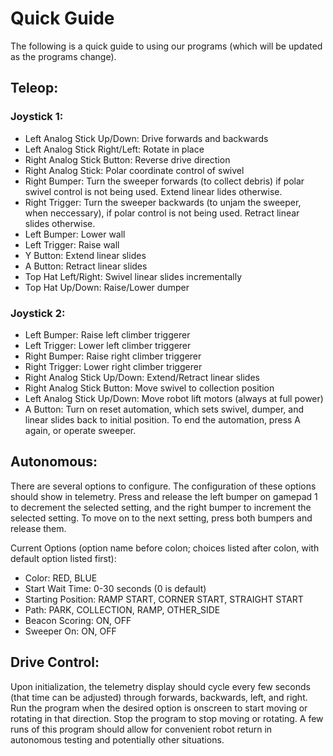 # Quick Guide

The following is a quick guide to using our programs (which will be updated as the programs change).

## Teleop:

### Joystick 1:

- Left Analog Stick Up/Down: Drive forwards and backwards
- Left Analog Stick Right/Left: Rotate in place
- Right Analog Stick Button: Reverse drive direction
- Right Analog Stick: Polar coordinate control of swivel
- Right Bumper: Turn the sweeper forwards (to collect debris) if polar swivel control is not being used. Extend linear lides otherwise.
- Right Trigger: Turn the sweeper backwards (to unjam the sweeper, when neccessary), if polar control is not being used. Retract linear slides otherwise.
- Left Bumper: Lower wall
- Left Trigger: Raise wall
- Y Button: Extend linear slides
- A Button: Retract linear slides
- Top Hat Left/Right: Swivel linear slides incrementally
- Top Hat Up/Down: Raise/Lower dumper

### Joystick 2:

- Left Bumper: Raise left climber triggerer
- Left Trigger: Lower left climber triggerer
- Right Bumper: Raise right climber triggerer
- Right Trigger: Lower right climber triggerer
- Right Analog Stick Up/Down: Extend/Retract linear slides
- Right Analog Stick Button: Move swivel to collection position
- Left Analog Stick Up/Down: Move robot lift motors (always at full power)
- A Button: Turn on reset automation, which sets swivel, dumper, and linear slides back to initial position. To end the automation, press A again, or operate sweeper.

## Autonomous:

There are several options to configure. The configuration of these options should show in telemetry.
Press and release the left bumper on gamepad 1 to decrement the selected setting, and the right bumper to increment the selected setting.
To move on to the next setting, press both bumpers and release them.

Current Options (option name before colon; choices listed after colon, with default option listed first):

- Color: RED, BLUE
- Start Wait Time: 0-30 seconds (0 is default)
- Starting Position: RAMP START, CORNER START, STRAIGHT START
- Path: PARK, COLLECTION, RAMP, OTHER_SIDE
- Beacon Scoring: ON, OFF
- Sweeper On: ON, OFF

## Drive Control:

Upon initialization, the telemetry display should cycle every few seconds (that time can be adjusted) through
forwards, backwards, left, and right. Run the program when the desired option is onscreen to start moving 
or rotating in that direction. Stop the program to stop moving or rotating. A few runs of this program should allow
for convenient robot return in autonomous testing and potentially other situations.